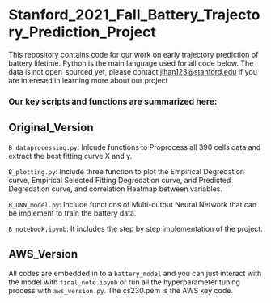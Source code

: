 # Stanford_2021_Fall_Battery_Trajectory_Prediction_Project
This repository contains code for our work on early trajectory prediction of battery lifetime. Python is the main language used for all code below.
The data is not open_sourced yet, please contact jihan123@stanford.edu if you are interesed in learning more about our project
### Our key scripts and functions are summarized here:

## Original_Version

`B_dataprocessing.py`: Inlcude functions to Proprocess all 390 cells data and extract the best fitting curve X and y.

`B_plotting.py`: Include three function to plot the Empirical Degredation curve, Empirical Selected Fitting Degredation curve, and Predicted Degredation curve, and correlation Heatmap between variables.  

`B_DNN_model.py`: Include functions of Multi-output Neural Network that can be implement to train the battery data.

`B_notebook.ipynb`: It includes the step by step implementation of the project.

## AWS_Version
All codes are embedded in to a `battery_model` and you can just interact with the model with `final_note.ipynb` or run all the hyperparameter tuning process with `aws_version.py`. The cs230.pem is the AWS key code.